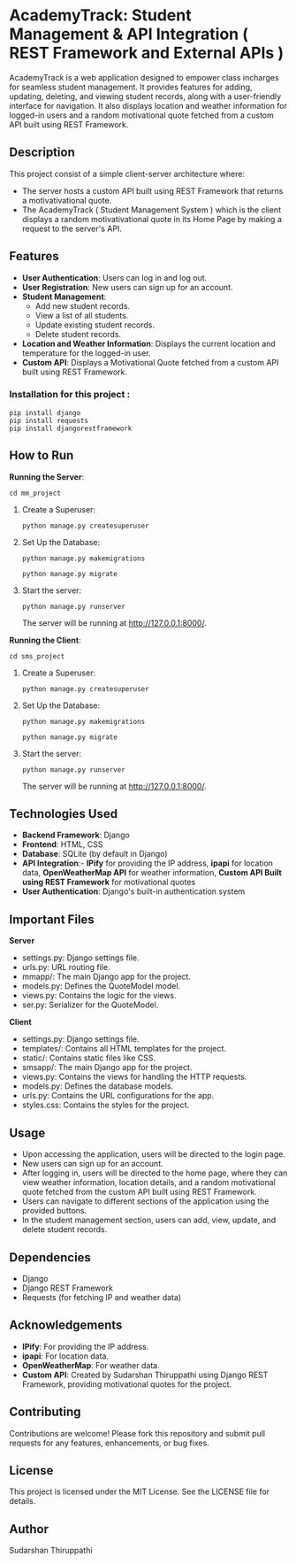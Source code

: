 # AcademyTrack: Student Management & API Integration ( REST Framework and External APIs )

AcademyTrack is a web application designed to empower class incharges for seamless student management. It provides features for adding, updating, deleting, and viewing student records, along with a user-friendly interface for navigation. It also displays location and weather information for logged-in users and a random motivational quote fetched from a custom API built using REST Framework.

## Description

This project consist of a simple client-server architecture where:
- The server hosts a custom API built using REST Framework that returns a motivativational quote.
- The AcademyTrack ( Student Management System ) which is the client displays a random motivativational quote in its Home Page by making a request to the server's API.

## Features

- **User Authentication**: Users can log in and log out.
- **User Registration**: New users can sign up for an account.
- **Student Management**:
  - Add new student records.
  - View a list of all students.
  - Update existing student records.
  - Delete student records.
- **Location and Weather Information**: Displays the current location and temperature for the logged-in user.
- **Custom API**: Displays a Motivational Quote fetched from a custom API built using REST Framework.

### Installation for this project :
```
pip install django
pip install requests
pip install djangorestframework
```

## How to Run

**Running the Server**:
    
    cd mm_project

1) Create a Superuser:
    ```
    python manage.py createsuperuser
    ```
    
2) Set Up the Database:
    ```
    python manage.py makemigrations
    ```
    ```
    python manage.py migrate
    ```

3) Start the server:
   ```
   python manage.py runserver
   ```
   The server will be running at http://127.0.0.1:8000/.
   


**Running the Client**:
    
    cd sms_project
    
1) Create a Superuser:
    ```
    python manage.py createsuperuser
    ```
    
2) Set Up the Database:
    ```
    python manage.py makemigrations
    ```
    ```
    python manage.py migrate
    ```

3) Start the server:
   ```
   python manage.py runserver
   ```
   The server will be running at http://127.0.0.1:8000/.

## Technologies Used
- **Backend Framework**: Django
- **Frontend**: HTML, CSS
- **Database**: SQLite (by default in Django)
- **API Integration**:- **IPify** for providing the IP address, **ipapi** for location data, **OpenWeatherMap API** for weather information, **Custom API Built using REST Framework** for motivational quotes
- **User Authentication**: Django's built-in authentication system


## Important Files

**Server**
- settings.py: Django settings file.
- urls.py: URL routing file.
- mmapp/: The main Django app for the project.
- models.py: Defines the QuoteModel model.
- views.py: Contains the logic for the views.
- ser.py: Serializer for the QuoteModel.

**Client**
- settings.py: Django settings file.
- templates/: Contains all HTML templates for the project.
- static/: Contains static files like CSS.
- smsapp/: The main Django app for the project.
- views.py: Contains the views for handling the HTTP requests.
- models.py: Defines the database models.
- urls.py: Contains the URL configurations for the app.
- styles.css: Contains the styles for the project.

## Usage
- Upon accessing the application, users will be directed to the login page.
- New users can sign up for an account.
- After logging in, users will be directed to the home page, where they can view weather information, location details, and a random motivational quote fetched from the custom API built using REST Framework.
- Users can navigate to different sections of the application using the provided buttons.
- In the student management section, users can add, view, update, and delete student records.

## Dependencies

- Django
- Django REST Framework
- Requests (for fetching IP and weather data)

## Acknowledgements

- **IPify**: For providing the IP address.
- **ipapi**: For location data.
- **OpenWeatherMap**: For weather data.
- **Custom API**: Created by Sudarshan Thiruppathi using Django REST Framework, providing motivational quotes for the project.

## Contributing
Contributions are welcome! 
Please fork this repository and submit pull requests for any features, enhancements, or bug fixes.

## License
This project is licensed under the MIT License. 
See the LICENSE file for details.

## Author
Sudarshan Thiruppathi
